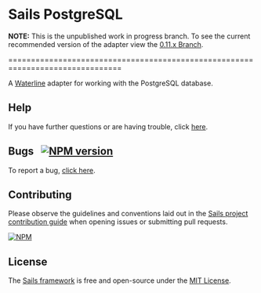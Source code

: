 # Sails PostgreSQL

**NOTE:** This is the unpublished work in progress branch. To see the current recommended version of the adapter
view the [0.11.x Branch](https://github.com/balderdashy/sails-postgresql/commits/0.11.x).

===============================================================================

A [Waterline](https://github.com/balderdashy/waterline) adapter for working with the PostgreSQL database.

## Help

If you have further questions or are having trouble, click [here](http://sailsjs.com/support).


## Bugs &nbsp; [![NPM version](https://badge.fury.io/js/sails-postgresql.svg)](http://npmjs.com/package/sails-postgresql)

To report a bug, [click here](http://sailsjs.com/bugs).


## Contributing

Please observe the guidelines and conventions laid out in the [Sails project contribution guide](http://sailsjs.com/documentation/contributing) when opening issues or submitting pull requests.

[![NPM](https://nodei.co/npm/sails-postgresql.png?downloads=true)](http://npmjs.com/package/sails-postgresql)


## License

The [Sails framework](http://sailsjs.com) is free and open-source under the [MIT License](http://sailsjs.com/license).

